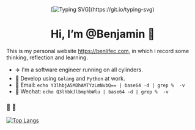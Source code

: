 <div align="center">

[![Typing SVG](https://readme-typing-svg.herokuapp.com?font=Handlee&center=true&vCenter=true&width=500&height=60&lines=Never+has+been+%2C+and+it+never+will+be.)](https://git.io/typing-svg)
# Hi, I’m @Benjamin 👋

</div>

This is my personal website https://benlifec.com, in which i record some thinking, reflection and learning.

- ✈️ I'm a software engineer running on all cylinders.
- 💼 Develop using `Golang` and `Python` at work.
- 📧 Email: `echo Y3lhbjA5MDhAMTYzLmNvbQ== | base64 -d | grep %  -v`
- 💬 Wechat: `echo Q3lhbkJlbmphbWlu | base64 -d | grep %  -v`

  
###  🎈 🏃

[![Top Langs](https://github-readme-stats.vercel.app/api/top-langs/?username=lunarianss&hide=javascript,html,vue&layout=compact&langs_count=5)](https://github.com/Ryan-eng-del/github-readme-stats&hide=javascript,html,vue)
